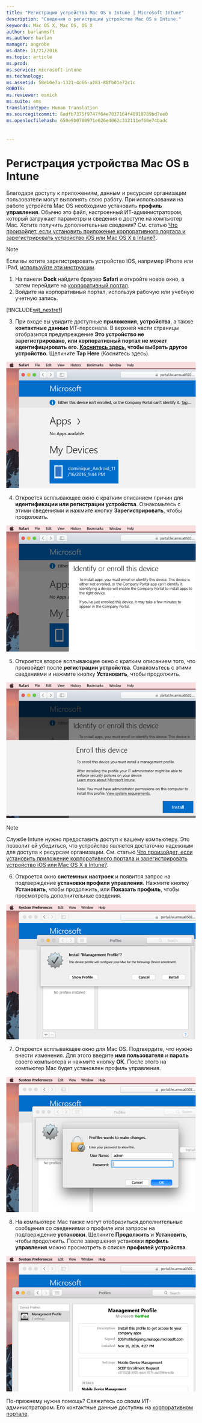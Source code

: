 ```yaml
---
title: "Регистрация устройства Mac OS в Intune | Microsoft Intune"
description: "Сведения о регистрации устройства Mac OS в Intune."
keywords: Mac OS X, Mac OS, OS X
author: barlanmsft
ms.author: barlan
manager: angrobe
ms.date: 11/21/2016
ms.topic: article
ms.prod: 
ms.service: microsoft-intune
ms.technology: 
ms.assetid: 58eb0e7a-1321-4c66-a281-88fb01e72c1c
ROBOTS: 
ms.reviewer: esmich
ms.suite: ems
translationtype: Human Translation
ms.sourcegitcommit: 6adfb7375f9747f64e7037164f48918789bd7ee0
ms.openlocfilehash: 650e9b0700971e626e4062c312111ef60e74badc


---
```


# <a name="enroll-your-macos-device-in-intune"></a>Регистрация устройства Mac OS в Intune

Благодаря доступу к приложениям, данным и ресурсам организации пользователи могут выполнять свою работу. При использовании на работе устройств Mac OS необходимо установить __профиль управления__. Обычно это файл, настроенный ИТ-администратором, который загружает параметры и сведения о доступе на компьютер Mac. Хотите получить дополнительные сведения? См. статью [Что произойдет, если установить приложение корпоративного портала и зарегистрировать устройство iOS или Mac OS X в Intune?](what-happens-if-you-install-the-company-portal-app-and-enroll-your-device-in-intune-ios.md).

  > [!NOTE]
  > Если вы хотите зарегистрировать устройство iOS, например iPhone или iPad, [используйте эти инструкции](enroll-your-device-in-intune-ios.md).

1. На панели __Dock__ найдите браузер __Safari__ и откройте новое окно, а затем перейдите на [корпоративный портал](http://portal.manage.microsoft.com).
2. Войдите на корпоративный портал, используя рабочую или учебную учетную запись.

  [!INCLUDE[wit_nextref](../includes/end-user-password-guidance.md)]

3. При входе вы увидите доступные __приложения__, __устройства__, а также __контактные данные__ ИТ-персонала. В верхней части страницы отобразится предупреждение **Это устройство не зарегистрировано, или корпоративный портал не может идентифицировать его. <u>Коснитесь здесь</u>, чтобы выбрать другое устройство.** Щелкните __Tap Here__ (Коснитесь здесь).

 ![Целевая страница корпоративного портала для устройств Mac OS](./media/macOS_enroll_001_landing_page.png)

4. Откроется всплывающее окно с кратким описанием причин для __идентификации или регистрации устройства__. Ознакомьтесь с этими сведениями и нажмите кнопку __Зарегистрировать__, чтобы продолжить.

 ![Идентификация или регистрация устройства Mac OS](./media/macOS_enroll_002_IDenroll_popup.png)

5. Откроется второе всплывающее окно с кратким описанием того, что произойдет после __регистрации устройства__. Ознакомьтесь с этими сведениями и нажмите кнопку __Установить__, чтобы продолжить.

 ![Зарегистрировать это устройство Mac OS](./media/macOS_enroll_003_enroll_popup.png)

  > [!NOTE]
  > Службе Intune нужно предоставить доступ к вашему компьютеру. Это позволит ей убедиться, что устройство является достаточно надежным для доступа к ресурсам организации. См. статью [Что произойдет, если установить приложение корпоративного портала и зарегистрировать устройство iOS или Mac OS X в Intune?](what-happens-if-you-install-the-Company-Portal-app-and-enroll-your-device-in-intune-ios.md).

6. Откроется окно __системных настроек__ и появится запрос на подтверждение __установки профиля управления__. Нажмите кнопку __Установить__, чтобы продолжить, или __Показать профиль__, чтобы просмотреть дополнительные сведения.

 ![Установка профиля управления](./media/macOS_enroll_004_sysprefs_mgmt_profile.png)

7. Откроется всплывающее окно для Mac OS. Подтвердите, что нужно внести изменения. Для этого введите __имя пользователя__ и __пароль__ своего компьютера и нажмите кнопку __OК__. После этого на компьютер Mac будет установлен профиль управления.

 ![Всплывающее окно установки профиля Mac OS](./media/macOS_enroll_005_sysprefs_admin_login.png)

8. На компьютере Mac также могут отобразиться дополнительные сообщения со сведениями о профиле или запросы на подтверждение __установки__. Щелкните __Продолжить__ и __Установить__, чтобы продолжить. После завершения установки __профиль управления__ можно просмотреть в списке __профилей устройства__.

 ![Установленный профиль Mac OS](./media/macOS_enroll_006_sysprefs_installed_profile.png)

По-прежнему нужна помощь? Свяжитесь со своим ИТ-администратором. Его контактные данные доступны на [корпоративном портале](http://portal.manage.microsoft.com).



<!--HONumber=Dec16_HO2-->


